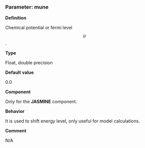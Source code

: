 ### Parameter: mune

**Definition**

Chemical potential or fermi level $$\mu$$.

**Type**

Float, double precision

**Default value**

0.0

**Component**

Only for the **JASMINE** component.

**Behavior**

It is used to shift energy level, only useful for model calculations.

**Comment**

N/A